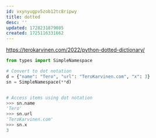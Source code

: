 ```yaml
---
id: vxynyugpv5zob12tc8ripwy
title: dotted
desc: ''
updated: 1728231879085
created: 1725116331662
---
```

<https://terokarvinen.com/2022/python-dotted-dictionary/>

``` py
from types import SimpleNamespace

# Convert to dot notation
d = {"name": "Tero", "url": "TeroKarvinen.com", "x": 3}
sn = SimpleNamespace(**d)


# Access items using dot notation
>>> sn.name
'Tero'
>>> sn.url
'TeroKarvinen.com'
>>> sn.x
3
```
